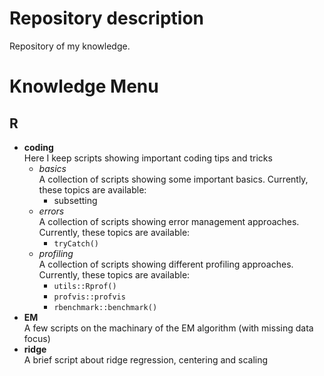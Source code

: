 # Repository description
Repository of my knowledge.

# Knowledge Menu
## R
- **coding** <br />
  Here I keep scripts showing important coding tips and tricks
  - *basics* <br />
    A collection of scripts showing some important basics.
    Currently, these topics are available:
    - subsetting
  - *errors* <br />
    A collection of scripts showing error management approaches.
    Currently, these topics are available:
    - `tryCatch()`
  - *profiling* <br />
    A collection of scripts showing different profiling approaches.
    Currently, these topics are available:
    - `utils::Rprof()`
    - `profvis::profvis`
    - `rbenchmark::benchmark()`
- **EM** <br />
  A few scripts on the machinary of the EM algorithm (with missing data focus)
- **ridge**  <br />
  A brief script about ridge regression, centering and scaling